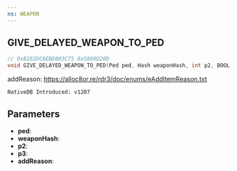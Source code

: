 ```yaml
---
ns: WEAPON
---
```

## GIVE_DELAYED_WEAPON_TO_PED

```c
// 0xB282DC6EBD803C75 0x5868D20D
void GIVE_DELAYED_WEAPON_TO_PED(Ped ped, Hash weaponHash, int p2, BOOL p3, Hash addReason);
```

addReason: https://alloc8or.re/rdr3/doc/enums/eAddItemReason.txt

```
NativeDB Introduced: v1207
```

## Parameters
* **ped**:
* **weaponHash**:
* **p2**:
* **p3**:
* **addReason**:
